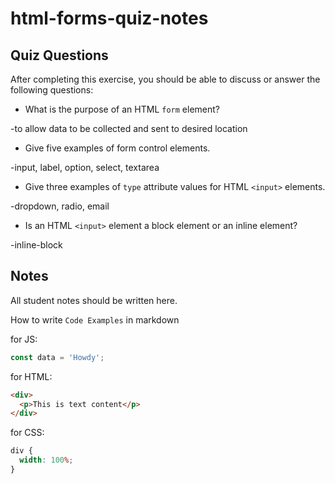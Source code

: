 # html-forms-quiz-notes

## Quiz Questions

After completing this exercise, you should be able to discuss or answer the following questions:

- What is the purpose of an HTML `form` element?

-to allow data to be collected and sent to desired location

- Give five examples of form control elements.

-input, label, option, select, textarea

- Give three examples of `type` attribute values for HTML `<input>` elements.

-dropdown, radio, email

- Is an HTML `<input>` element a block element or an inline element?

-inline-block

## Notes

All student notes should be written here.

How to write `Code Examples` in markdown

for JS:

```javascript
const data = 'Howdy';
```

for HTML:

```html
<div>
  <p>This is text content</p>
</div>
```

for CSS:

```css
div {
  width: 100%;
}
```
